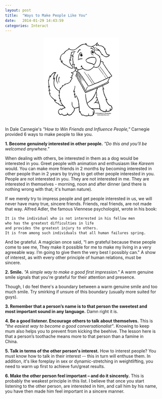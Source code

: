```yaml
---
layout: post
title:  "Ways to Make People Like You"
date:   2014-01-29 14:43:59
categories: Interact
---
```


<img src="/assets/dog.jpg"  style="display: block; margin: auto;" width=""/>


In Dale Carnegie's *"How to Win Friends and Influence People,"* Carnegie provided 6 ways to make people to like you.


**1. Become genuinely interested in other people.**  *"Do this and you'll be welcomed anywhere."*  

When dealing with others, be interested in them as a dog would be interested in you.  Greet people with animation and enthusiasm like *Kareem*  would.  You can make more friends in 2 months by becoming interested in other people than in 2 years by trying to get other people interested in you.  People are not interested in you. They are not interested in me. They are interested in themselves - morning, noon and after dinner (and there is nothing wrong with that; it's human nature).

If we merely try to impress people and get people interested in us, we will never have many true, sincere friends. Friends, real friends, are not made that way.  Alfred Adler, the famous Viennese psychologist, wrote in his book: 

    It is the individual who is not interested in his fellow men 
    who has the greatest difficulties in life 
    and provides the greatest injury to others. 
    It is from among such individuals that all human failures spring.
    
    
And be grateful.  A magician once said, “I am grateful because these people come to see me, They make it possible for me to make my living in a very agreeable way. I’m going to give them the very best I possibly can."  A show of interest, as with every other principle of human relations, must be sincere.


**2. Smile.** *"A simple way to make a good first impression."*  A warm genuine smile signals that you're grateful for their attention and presence.

Though, I do feel there's a boundary between a warm genuine smile and too much smile.  Try smirking if unsure of this boundary (usually more suited for guys).

**3. Remember that a person’s name is to that person the sweetest and most important sound in any language.**  Damn right it is.  


**4. Be a good listener.  Encourage others to talk about themselves.**  This is *"the easiest way to become a good conversationalist"*.  Knowing to keep mum also helps you to prevent from kicking the beehive.  The lesson here is that a person’s toothache means more to that person than a famine in China.  

**5. Talk in terms of the other person's interest.** How to interest people?  You must know how to talk in their interest -- this in turn will enthuse them.  In addition, it's like foreplay in sex or dynamic-stretching in weightlifting, you need to warm up first to achieve fun/great results.


**6. Make the other person feel important – and do it sincerely.**  This is probably the weakest principle in this list.  I believe that once you start listening to the other person, are interested in him, and call him by his name, you have then made him feel important in a sincere manner.










